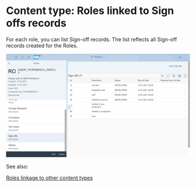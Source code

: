 # Content type: Roles linked to Sign offs records
For each role, you can list Sign-off records. The list reflects all Sign-off records created for the Roles.

[![](res/role-sign-offs.png)](res/role-sign-offs.png)

See also:

[Roles linkage to other content types](roles.md#linkage-to-other-content-types)